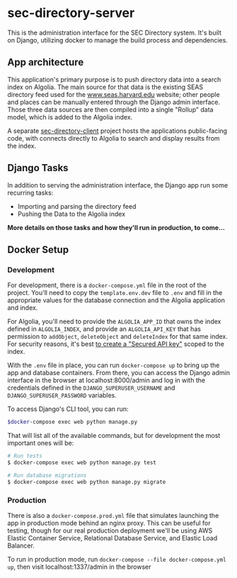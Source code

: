 # sec-directory-server

This is the administration interface for the SEC Directory system. It's built on Django, utilizing docker to manage the build process and dependencies.

## App architecture

This application's primary purpose is to push directory data into a search index on Algolia. The main source for that data is the existing SEAS directory feed used for the www.seas.harvard.edu website; other people and places can be manually entered through the Django admin interface. Those three data sources are then compiled into a single "Rollup" data model, which is added to the Algolia index.

A separate [sec-directory-client][client] project hosts the applications public-facing code, with connects directly to Algolia to search and display results from the index.

## Django Tasks

In addition to serving the administration interface, the Django app run some recurring tasks:

- Importing and parsing the directory feed
- Pushing the Data to the Algolia index

**More details on those tasks and how they'll run in production, to come...**

## Docker Setup

### Development

For development, there is a `docker-compose.yml` file in the root of the project. You'll need to copy the `template.env.dev` file to `.env` and fill in the appropriate values for the database connection and the Algolia application and index.

For Algolia, you'll need to provide the `ALGOLIA_APP_ID` that owns the index defined in `ALGOLIA_INDEX`, and provide an `ALGOLIA_API_KEY` that has permission to `addObject`, `deleteObject` and `deleteIndex` for that same index. For security reasons, it's best [to create a "Secured API key"][api-key] scoped to the index.

With the `.env` file in place, you can run `docker-compose up` to bring up the app and database containers. From there, you can access the Django admin interface in the browser at localhost:8000/admin and log in with the credentials defined in the `DJANGO_SUPERUSER_USERNAME` and `DJANGO_SUPERUSER_PASSWORD` variables.

To access Django's CLI tool, you can run:

```sh
$docker-compose exec web python manage.py
```

That will list all of the available commands, but for development the most important ones will be:

```sh
# Run tests
$ docker-compose exec web python manage.py test

# Run database migrations
$ docker-compose exec web python manage.py migrate
```

### Production

There is also a `docker-compose.prod.yml` file that simulates launching the app in production mode behind an nginx proxy. This can be useful for testing, though for our real production deployment we'll be using AWS Elastic Container Service, Relational Database Service, and Elastic Load Balancer.

To run in production mode, run `docker-compose --file docker-compose.yml up`, then visit localhost:1337/admin in the browser

[client]: https://github.com/seas-computing/sec-directory-client
[api-key]: https://www.algolia.com/doc/guides/security/api-keys/#secured-api-keys
